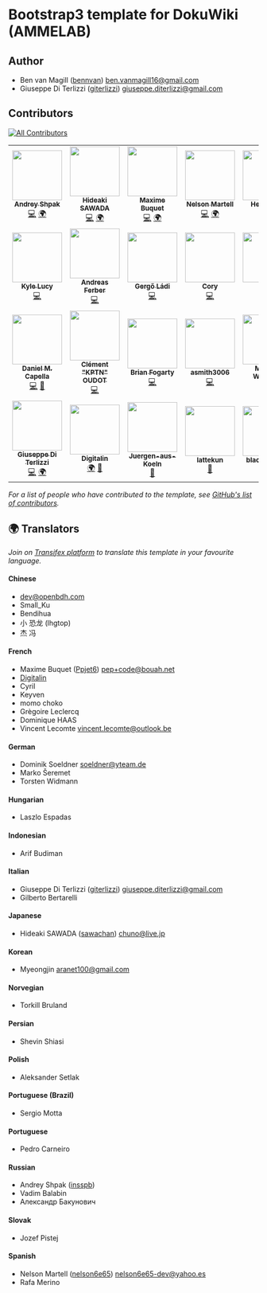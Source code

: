 # Bootstrap3 template for DokuWiki (AMMELAB)

## Author

  * Ben van Magill ([bennvan](https://github.com/bennvan)) <ben.vanmagill16@gmail.com>
  * Giuseppe Di Terlizzi ([giterlizzi](https://github.com/giterlizzi)) <giuseppe.diterlizzi@gmail.com>


## Contributors

<!-- ALL-CONTRIBUTORS-BADGE:START - Do not remove or modify this section -->
[![All Contributors](https://img.shields.io/badge/all_contributors-27-orange.svg?style=flat-square)](#contributors-)
<!-- ALL-CONTRIBUTORS-BADGE:END -->

<!-- ALL-CONTRIBUTORS-LIST:START - Do not remove or modify this section -->
<!-- prettier-ignore-start -->
<!-- markdownlint-disable -->
<table>
  <tr>
    <td align="center"><a href="https://www.upwork.com/fl/andreyshpak"><img src="https://avatars1.githubusercontent.com/u/1916759?v=4" width="100px;" alt=""/><br /><sub><b>Andrey Shpak</b></sub></a><br /><a href="https://github.com/giterlizzi/dokuwiki-template-bootstrap3/commits?author=insspb" title="Code">💻</a> <a href="#translation-insspb" title="Translation">🌍</a></td>
    <td align="center"><a href="https://github.com/sawachan"><img src="https://avatars2.githubusercontent.com/u/8247311?v=4" width="100px;" alt=""/><br /><sub><b>Hideaki SAWADA</b></sub></a><br /><a href="https://github.com/giterlizzi/dokuwiki-template-bootstrap3/commits?author=sawachan" title="Code">💻</a> <a href="#translation-sawachan" title="Translation">🌍</a></td>
    <td align="center"><a href="https://bouah.net"><img src="https://avatars0.githubusercontent.com/u/138302?v=4" width="100px;" alt=""/><br /><sub><b>Maxime Buquet</b></sub></a><br /><a href="https://github.com/giterlizzi/dokuwiki-template-bootstrap3/commits?author=Ppjet6" title="Code">💻</a> <a href="#translation-Ppjet6" title="Translation">🌍</a></td>
    <td align="center"><a href="http://nelson6e65.github.io"><img src="https://avatars1.githubusercontent.com/u/9272498?v=4" width="100px;" alt=""/><br /><sub><b>Nelson Martell</b></sub></a><br /><a href="https://github.com/giterlizzi/dokuwiki-template-bootstrap3/commits?author=nelson6e65" title="Code">💻</a> <a href="#translation-nelson6e65" title="Translation">🌍</a></td>
    <td align="center"><a href="https://gitlab.com/phy25"><img src="https://avatars0.githubusercontent.com/u/331403?v=4" width="100px;" alt=""/><br /><sub><b>Henry Pan</b></sub></a><br /><a href="https://github.com/giterlizzi/dokuwiki-template-bootstrap3/commits?author=phy25" title="Code">💻</a> <a href="https://github.com/giterlizzi/dokuwiki-template-bootstrap3/issues?q=author%3Aphy25" title="Bug reports">🐛</a></td>
    <td align="center"><a href="https://lars.vbgn.be"><img src="https://avatars1.githubusercontent.com/u/1194648?v=4" width="100px;" alt=""/><br /><sub><b>Lars Vierbergen</b></sub></a><br /><a href="https://github.com/giterlizzi/dokuwiki-template-bootstrap3/commits?author=vierbergenlars" title="Code">💻</a></td>
    <td align="center"><a href="https://github.com/swordfischer"><img src="https://avatars3.githubusercontent.com/u/578215?v=4" width="100px;" alt=""/><br /><sub><b>swordfischer</b></sub></a><br /><a href="https://github.com/giterlizzi/dokuwiki-template-bootstrap3/commits?author=swordfischer" title="Code">💻</a></td>
  </tr>
  <tr>
    <td align="center"><a href="http://kylelucy.com"><img src="https://avatars1.githubusercontent.com/u/13952475?v=4" width="100px;" alt=""/><br /><sub><b>Kyle Lucy</b></sub></a><br /><a href="https://github.com/giterlizzi/dokuwiki-template-bootstrap3/commits?author=kmlucy" title="Code">💻</a></td>
    <td align="center"><a href="https://github.com/andreasferber"><img src="https://avatars2.githubusercontent.com/u/4956110?v=4" width="100px;" alt=""/><br /><sub><b>Andreas Ferber</b></sub></a><br /><a href="https://github.com/giterlizzi/dokuwiki-template-bootstrap3/commits?author=andreasferber" title="Code">💻</a></td>
    <td align="center"><a href="http://www.gergoladi.me"><img src="https://avatars1.githubusercontent.com/u/7602231?v=4" width="100px;" alt=""/><br /><sub><b>Gergő Ládi</b></sub></a><br /><a href="https://github.com/giterlizzi/dokuwiki-template-bootstrap3/commits?author=GergoLadi" title="Code">💻</a></td>
    <td align="center"><a href="https://lodytech.com"><img src="https://avatars3.githubusercontent.com/u/19508732?v=4" width="100px;" alt=""/><br /><sub><b>Cory</b></sub></a><br /><a href="https://github.com/giterlizzi/dokuwiki-template-bootstrap3/commits?author=CornHead764" title="Code">💻</a></td>
    <td align="center"><a href="https://github.com/vidschofelix"><img src="https://avatars3.githubusercontent.com/u/8752158?v=4" width="100px;" alt=""/><br /><sub><b>Felix</b></sub></a><br /><a href="https://github.com/giterlizzi/dokuwiki-template-bootstrap3/commits?author=vidschofelix" title="Code">💻</a></td>
    <td align="center"><a href="https://github.com/schplurtz"><img src="https://avatars3.githubusercontent.com/u/1008292?v=4" width="100px;" alt=""/><br /><sub><b>Schplurtz le Déboulonné</b></sub></a><br /><a href="https://github.com/giterlizzi/dokuwiki-template-bootstrap3/commits?author=schplurtz" title="Code">💻</a></td>
    <td align="center"><a href="http://rramphal.com"><img src="https://avatars3.githubusercontent.com/u/6126950?v=4" width="100px;" alt=""/><br /><sub><b>Ravi S. Rāmphal</b></sub></a><br /><a href="https://github.com/giterlizzi/dokuwiki-template-bootstrap3/commits?author=rramphal" title="Code">💻</a></td>
  </tr>
  <tr>
    <td align="center"><a href="https://danielcapella.com"><img src="https://avatars1.githubusercontent.com/u/3533182?v=4" width="100px;" alt=""/><br /><sub><b>Daniel M. Capella</b></sub></a><br /><a href="https://github.com/giterlizzi/dokuwiki-template-bootstrap3/commits?author=polyzen" title="Code">💻</a> <a href="https://github.com/giterlizzi/dokuwiki-template-bootstrap3/issues?q=author%3Apolyzen" title="Bug reports">🐛</a></td>
    <td align="center"><a href="http://kptn.oodo.net"><img src="https://avatars1.githubusercontent.com/u/883396?v=4" width="100px;" alt=""/><br /><sub><b>Clément "KPTN" OUDOT</b></sub></a><br /><a href="https://github.com/giterlizzi/dokuwiki-template-bootstrap3/commits?author=coudot" title="Code">💻</a></td>
    <td align="center"><a href="https://brnfgrty.com"><img src="https://avatars3.githubusercontent.com/u/3442983?v=4" width="100px;" alt=""/><br /><sub><b>Brian Fogarty</b></sub></a><br /><a href="https://github.com/giterlizzi/dokuwiki-template-bootstrap3/commits?author=bfogarty" title="Code">💻</a></td>
    <td align="center"><a href="https://github.com/asmith3006"><img src="https://avatars2.githubusercontent.com/u/6735579?v=4" width="100px;" alt=""/><br /><sub><b>asmith3006</b></sub></a><br /><a href="https://github.com/giterlizzi/dokuwiki-template-bootstrap3/commits?author=asmith3006" title="Code">💻</a></td>
    <td align="center"><a href="https://satware.com/MW"><img src="https://avatars3.githubusercontent.com/u/14194847?v=4" width="100px;" alt=""/><br /><sub><b>Michael Wegener</b></sub></a><br /><a href="https://github.com/giterlizzi/dokuwiki-template-bootstrap3/commits?author=MWsatwareAG" title="Code">💻</a></td>
    <td align="center"><a href="http://fosseway.blog"><img src="https://avatars3.githubusercontent.com/u/26946862?v=4" width="100px;" alt=""/><br /><sub><b>Adam Barnett</b></sub></a><br /><a href="https://github.com/giterlizzi/dokuwiki-template-bootstrap3/commits?author=FosseWay" title="Code">💻</a></td>
    <td align="center"><a href="https://github.com/ERTurner"><img src="https://avatars1.githubusercontent.com/u/16724278?v=4" width="100px;" alt=""/><br /><sub><b>ERTurner</b></sub></a><br /><a href="https://github.com/giterlizzi/dokuwiki-template-bootstrap3/commits?author=ERTurner" title="Code">💻</a></td>
  </tr>
  <tr>
    <td align="center"><a href="https://lotar.altervista.org"><img src="https://avatars0.githubusercontent.com/u/1824717?v=4" width="100px;" alt=""/><br /><sub><b>Giuseppe Di Terlizzi</b></sub></a><br /><a href="https://github.com/giterlizzi/dokuwiki-template-bootstrap3/commits?author=giterlizzi" title="Code">💻</a> <a href="#translation-giterlizzi" title="Translation">🌍</a></td>
    <td align="center"><a href="https://github.com/Digitalin"><img src="https://avatars1.githubusercontent.com/u/12547689?v=4" width="100px;" alt=""/><br /><sub><b>Digitalin</b></sub></a><br /><a href="#translation-Digitalin" title="Translation">🌍</a> <a href="https://github.com/giterlizzi/dokuwiki-template-bootstrap3/issues?q=author%3ADigitalin" title="Bug reports">🐛</a></td>
    <td align="center"><a href="https://github.com/Juergen-aus-Koeln"><img src="https://avatars0.githubusercontent.com/u/1800472?v=4" width="100px;" alt=""/><br /><sub><b>Juergen-aus-Koeln</b></sub></a><br /><a href="https://github.com/giterlizzi/dokuwiki-template-bootstrap3/issues?q=author%3AJuergen-aus-Koeln" title="Bug reports">🐛</a></td>
    <td align="center"><a href="https://github.com/lattekun"><img src="https://avatars3.githubusercontent.com/u/7350716?v=4" width="100px;" alt=""/><br /><sub><b>lattekun</b></sub></a><br /><a href="https://github.com/giterlizzi/dokuwiki-template-bootstrap3/issues?q=author%3Alattekun" title="Bug reports">🐛</a></td>
    <td align="center"><a href="https://github.com/blacklord049"><img src="https://avatars0.githubusercontent.com/u/16919700?v=4" width="100px;" alt=""/><br /><sub><b>blacklord049</b></sub></a><br /><a href="https://github.com/giterlizzi/dokuwiki-template-bootstrap3/issues?q=author%3Ablacklord049" title="Bug reports">🐛</a></td>
    <td align="center"><a href="https://github.com/chtiland"><img src="https://avatars0.githubusercontent.com/u/298526?v=4" width="100px;" alt=""/><br /><sub><b>chtiland</b></sub></a><br /><a href="https://github.com/giterlizzi/dokuwiki-template-bootstrap3/issues?q=author%3Achtiland" title="Bug reports">🐛</a></td>
  </tr>
</table>

<!-- markdownlint-enable -->
<!-- prettier-ignore-end -->
<!-- ALL-CONTRIBUTORS-LIST:END -->

*For a list of people who have contributed to the template, see [GitHub's list of contributors](https://github.com/giterlizzi/dokuwiki-template-bootstrap3/contributors).*


## 🌍 Translators

*Join on [Transifex platform](https://www.transifex.com/lotar-project/dokuwiki-template-bootstrap3/) to translate this template in your favourite language.*

#### Chinese
  * <dev@openbdh.com>
  * Small_Ku
  * Bendihua
  * 小 恐龙 (lhgtop)
  * 杰 冯

#### French
  * Maxime Buquet ([Ppjet6](https://github.com/Ppjet6)) <pep+code@bouah.net>
  * [Digitalin](https://github.com/Digitalin)
  * Cyril
  * Keyven
  * momo choko
  * Grègoire Leclercq
  * Dominique HAAS
  * Vincent Lecomte <vincent.lecomte@outlook.be>

#### German
  * Dominik Soeldner <soeldner@yteam.de>
  * Marko Šeremet
  * Torsten Widmann

#### Hungarian
  * Laszlo Espadas

#### Indonesian
  * Arif Budiman

#### Italian
  * Giuseppe Di Terlizzi ([giterlizzi](https://github.com/giterlizzi)) <giuseppe.diterlizzi@gmail.com>
  * Gilberto Bertarelli

#### Japanese
  * Hideaki SAWADA ([sawachan](https://github.com/sawachan)) <chuno@live.jp>

#### Korean
  * Myeongjin <aranet100@gmail.com>

#### Norvegian
  * Torkill Bruland

#### Persian
  * Shevin Shiasi

#### Polish
  * Aleksander Setlak

#### Portuguese (Brazil)
  * Sergio Motta

#### Portuguese
  * Pedro Carneiro

#### Russian
  * Andrey Shpak ([insspb](https://github.com/insspb))
  * Vadim Balabin
  * Александр Бакунович

#### Slovak
  * Jozef Pistej

#### Spanish
  * Nelson Martell ([nelson6e65](https://github.com/nelson6e65)) <nelson6e65-dev@yahoo.es>
  * Rafa Merino
